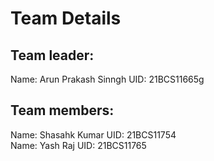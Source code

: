 
# Team Details
## Team leader:
Name: Arun Prakash Sinngh
UID: 21BCS11665g

## Team members:
Name: Shasahk Kumar
UID: 21BCS11754
 <br/>
Name: Yash Raj
UID: 21BCS11765



